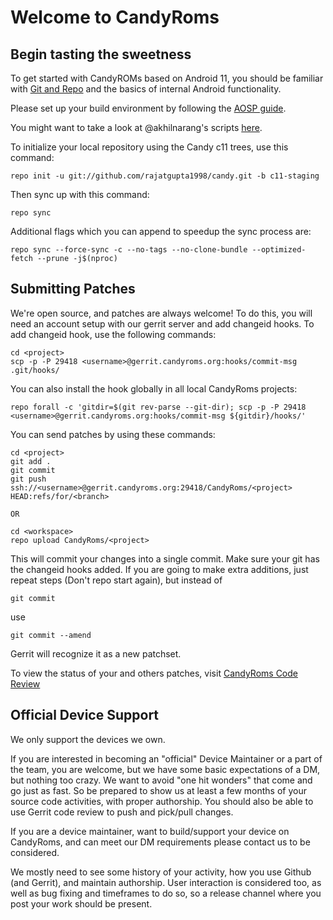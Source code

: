 Welcome to CandyRoms
===================


Begin tasting the sweetness
---------------

To get started with CandyROMs based on Android 11, you should be familiar with
[Git and Repo](https://source.android.com/source/using-repo.html) and the basics of internal Android functionality.

Please set up your build environment by following the [AOSP guide](https://source.android.com/setup/build/initializing). 

You might want to take a look at @akhilnarang's scripts [here](https://github.com/akhilnarang/scripts).

To initialize your local repository using the Candy c11 trees, use this command:


    repo init -u git://github.com/rajatgupta1998/candy.git -b c11-staging


Then sync up with this command:

    repo sync

Additional flags which you can append to speedup the sync process are:

    repo sync --force-sync -c --no-tags --no-clone-bundle --optimized-fetch --prune -j$(nproc)

Submitting Patches
------------------

We're open source, and patches are always welcome!
To do this, you will need an account setup with our gerrit server and add changeid hooks.
To add changeid hook, use the following commands:

    cd <project>
    scp -p -P 29418 <username>@gerrit.candyroms.org:hooks/commit-msg .git/hooks/

You can also install the hook globally in all local CandyRoms projects:

    repo forall -c 'gitdir=$(git rev-parse --git-dir); scp -p -P 29418 <username>@gerrit.candyroms.org:hooks/commit-msg ${gitdir}/hooks/'

You can send patches by using these commands:

    cd <project>
    git add .
    git commit
    git push ssh://<username>@gerrit.candyroms.org:29418/CandyRoms/<project> HEAD:refs/for/<branch>

    OR

    cd <workspace>
    repo upload CandyRoms/<project>

This will commit your changes into a single commit.
Make sure your git has the changeid hooks added.
If you are going to make extra additions, just repeat steps (Don't repo start again), but instead of

    git commit

use

    git commit --amend

Gerrit will recognize it as a new patchset.

To view the status of your and others patches, visit [CandyRoms Code Review](http://gerrit.candyroms.org)


Official Device Support
-----------------------

We only support the devices we own.

If you are interested in becoming an "official" Device Maintainer or a part of the team, you are welcome, but we have some basic expectations of a DM, but nothing too crazy.  We want to avoid "one hit wonders" that come and go just as fast. So be prepared to show us at least a few months of your source code activities, with proper authorship. You should also be able to use Gerrit code review to push and pick/pull changes.

If you are a device maintainer, want to build/support your device on CandyRoms, and can meet our DM requirements please contact us to be considered. 

We mostly need to see some history of your activity, how you use Github (and Gerrit), and maintain authorship.  User interaction is considered too, as well as bug fixing and timeframes to do so, so a release channel where you post your work should be present.